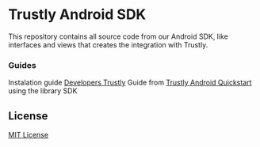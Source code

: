 # Trustly Android SDK

This repository contains all source code from our Android SDK, like interfaces and views that creates the integration with Trustly.

### Guides

Instalation guide [Developers Trustly](https://developers.trustly.com/)
Guide from [Trustly Android Quickstart](https://amer.developers.trustly.com/payments/docs/android-quickstart) using the library SDK

## License

[MIT License](https://github.com/TrustlyInc/trustly-android/blob/main/LICENSE)